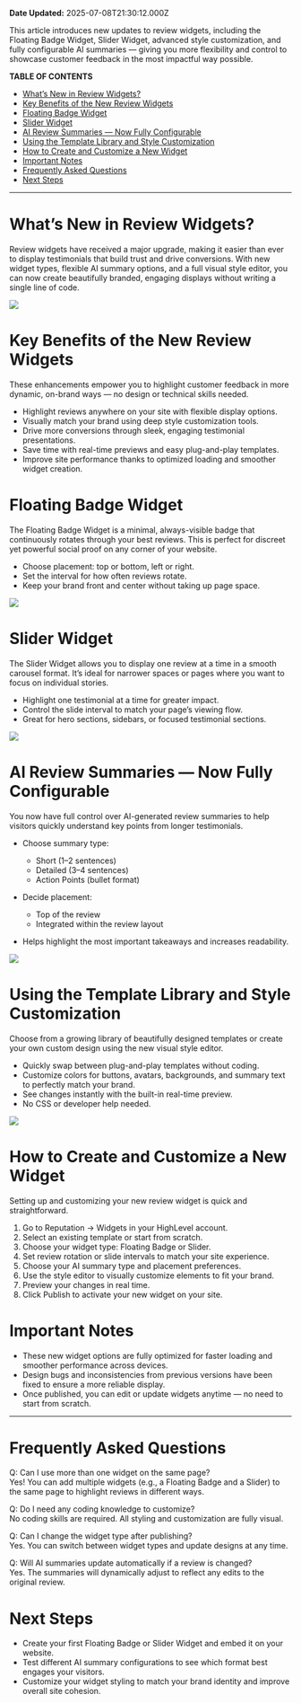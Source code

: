 **Date Updated:** 2025-07-08T21:30:12.000Z

This article introduces new updates to review widgets, including the Floating Badge Widget, Slider Widget, advanced style customization, and fully configurable AI summaries — giving you more flexibility and control to showcase customer feedback in the most impactful way possible.

**TABLE OF CONTENTS**

* [What’s New in Review Widgets?](#What%E2%80%99s-New-in-Review-Widgets?)
* [Key Benefits of the New Review Widgets](#Key-Benefits-of-the-New-Review-Widgets)
* [Floating Badge Widget](#Floating-Badge-Widget)
* [Slider Widget](#Slider-Widget)
* [AI Review Summaries — Now Fully Configurable](#AI-Review-Summaries-%E2%80%94-Now-Fully-Configurable)
* [Using the Template Library and Style Customization](#Using-the-Template-Library-and-Style-Customization)
* [How to Create and Customize a New Widget](#How-to-Create-and-Customize-a-New-Widget)
* [Important Notes](#Important-Notes)
* [Frequently Asked Questions](#Frequently-Asked-Questions)
* [Next Steps](#Next-Steps)

  
---

# What’s New in Review Widgets?

Review widgets have received a major upgrade, making it easier than ever to display testimonials that build trust and drive conversions. With new widget types, flexible AI summary options, and a full visual style editor, you can now create beautifully branded, engaging displays without writing a single line of code.

![](https://s3.amazonaws.com/cdn.freshdesk.com/data/helpdesk/attachments/production/155049540794/original/KM3YF5JCVTaxjgLgvO-K5PFnfQY-tD8-7Q.png?1751990350)

# Key Benefits of the New Review Widgets

These enhancements empower you to highlight customer feedback in more dynamic, on-brand ways — no design or technical skills needed.

* Highlight reviews anywhere on your site with flexible display options.
* Visually match your brand using deep style customization tools.
* Drive more conversions through sleek, engaging testimonial presentations.
* Save time with real-time previews and easy plug-and-play templates.
* Improve site performance thanks to optimized loading and smoother widget creation.

# Floating Badge Widget

The Floating Badge Widget is a minimal, always-visible badge that continuously rotates through your best reviews. This is perfect for discreet yet powerful social proof on any corner of your website.

* Choose placement: top or bottom, left or right.
* Set the interval for how often reviews rotate.
* Keep your brand front and center without taking up page space.

![](https://s3.amazonaws.com/cdn.freshdesk.com/data/helpdesk/attachments/production/155049540795/original/lDJm1tN90xfmuuF7BSmrGwm1O2k_MkfPgA.png?1751990350)

  
# Slider Widget

The Slider Widget allows you to display one review at a time in a smooth carousel format. It’s ideal for narrower spaces or pages where you want to focus on individual stories.

* Highlight one testimonial at a time for greater impact.
* Control the slide interval to match your page’s viewing flow.
* Great for hero sections, sidebars, or focused testimonial sections.

![](https://s3.amazonaws.com/cdn.freshdesk.com/data/helpdesk/attachments/production/155049540797/original/ywjgviEUZEjnVn7tzeoBvVO5ew8aJWi7WA.png?1751990350)

# AI Review Summaries — Now Fully Configurable

You now have full control over AI-generated review summaries to help visitors quickly understand key points from longer testimonials.

* Choose summary type:  
    
   * Short (1–2 sentences)  
   * Detailed (3–4 sentences)  
   * Action Points (bullet format)
* Decide placement:  
    
   * Top of the review  
   * Integrated within the review layout
* Helps highlight the most important takeaways and increases readability.

![](https://s3.amazonaws.com/cdn.freshdesk.com/data/helpdesk/attachments/production/155049540796/original/5VdZc3DGihb29Y_eUUKwOLujLskvRRvcCQ.png?1751990350)

# Using the Template Library and Style Customization

Choose from a growing library of beautifully designed templates or create your own custom design using the new visual style editor.

* Quickly swap between plug-and-play templates without coding.
* Customize colors for buttons, avatars, backgrounds, and summary text to perfectly match your brand.
* See changes instantly with the built-in real-time preview.
* No CSS or developer help needed.

![](https://s3.amazonaws.com/cdn.freshdesk.com/data/helpdesk/attachments/production/155049540799/original/FMpz66XP0WRmtyUGURmLNleayWm2yyaFLg.png?1751990350)

# How to Create and Customize a New Widget

Setting up and customizing your new review widget is quick and straightforward.

1. Go to Reputation → Widgets in your HighLevel account.
2. Select an existing template or start from scratch.
3. Choose your widget type: Floating Badge or Slider.
4. Set review rotation or slide intervals to match your site experience.
5. Choose your AI summary type and placement preferences.
6. Use the style editor to visually customize elements to fit your brand.
7. Preview your changes in real time.
8. Click Publish to activate your new widget on your site.

  
# Important Notes

* These new widget options are fully optimized for faster loading and smoother performance across devices.
* Design bugs and inconsistencies from previous versions have been fixed to ensure a more reliable display.
* Once published, you can edit or update widgets anytime — no need to start from scratch.

  
---

  
# Frequently Asked Questions

Q: Can I use more than one widget on the same page?  
 Yes! You can add multiple widgets (e.g., a Floating Badge and a Slider) to the same page to highlight reviews in different ways.

Q: Do I need any coding knowledge to customize?  
 No coding skills are required. All styling and customization are fully visual.

Q: Can I change the widget type after publishing?  
 Yes. You can switch between widget types and update designs at any time.

Q: Will AI summaries update automatically if a review is changed?  
 Yes. The summaries will dynamically adjust to reflect any edits to the original review.

# Next Steps

* Create your first Floating Badge or Slider Widget and embed it on your website.
* Test different AI summary configurations to see which format best engages your visitors.
* Customize your widget styling to match your brand identity and improve overall site cohesion.
  
  